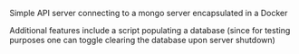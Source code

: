 

Simple API server connecting to a mongo server encapsulated in a Docker

Additional features include a script populating a database (since for testing purposes one can toggle clearing the database upon server shutdown)
